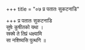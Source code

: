 +++
title = "०७ प्र पतातः सुकटनाडि"

+++
प्र पतातः सुकटनाडि  
सुषेः कुषीतको यथा ।  
स्रक्वे ते तिप्रं धक्ष्यामि  
सा नशिष्यसि पुत्थगि ॥